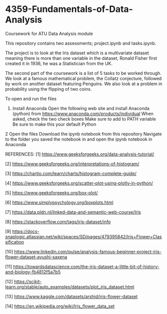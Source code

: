 # 4359-Fundamentals-of-Data-Analysis
Coursework for ATU Data Analysis module

This repository contains two assessments; project.ipynb and tasks.ipynb.

The project is to look at the Iris dataset which is a multivariate dataset meaning there is more than one variable in the dataset, Ronald Fisher first created it in 1936, he was a Statistician from the UK. 

The second part of the coursework is a list of 5 tasks to be worked through. We look at a famous mathematical problem, the Collatz conjecture, followed by work on another dataset featuring Penguins. We also look at a problem in probability using the flipping of two coins.


To open and run the files

1. Install Anaconda
Open the following web site and install Anaconda (python) from https://www.anaconda.com/products/individual
When asked, check the two check boxes
Make sure to add to PATH variable
Be sure to make this your default Python

2 Open the files
Download the ipynb notebook from this repository
Navigate to the folder you saved the notebook in and open the ipynb notebook in Anaconda

REFERENCES:
[1] https://www.geeksforgeeks.org/data-analysis-tutorial/

[2] https://www.geeksforgeeks.org/interpretations-of-histogram/

[3] https://chartio.com/learn/charts/histogram-complete-guide/

[4] https://www.geeksforgeeks.org/scatter-plot-using-plotly-in-python/

[5] https://www.geeksforgeeks.org/box-plot/

[6] https://www.simplypsychology.org/boxplots.html

[7] https://data.pldn.nl/linked-data-and-semantic-web-course/Iris

[8] https://stackoverflow.com/tags/iris-dataset/info

[9] https://docs-snaplogic.atlassian.net/wiki/spaces/SD/pages/479395842/Iris+Flower+Classification

[10] https://www.linkedin.com/pulse/analysis-famous-beginner-project-iris-flower-dataset-ayushi-saxena

[11] https://towardsdatascience.com/the-iris-dataset-a-little-bit-of-history-and-biology-fb4812f5a7b5

[12] https://scikit-learn.org/stable/auto_examples/datasets/plot_iris_dataset.html

[13] https://www.kaggle.com/datasets/arshid/iris-flower-dataset

[14] https://en.wikipedia.org/wiki/Iris_flower_data_set


